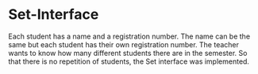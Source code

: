 # Set-Interface
Each student has a name and a registration number. The name can be the same but each student has their own registration number. The teacher wants to know how many different students there are in the semester. So that there is no repetition of students, the Set interface was implemented.
